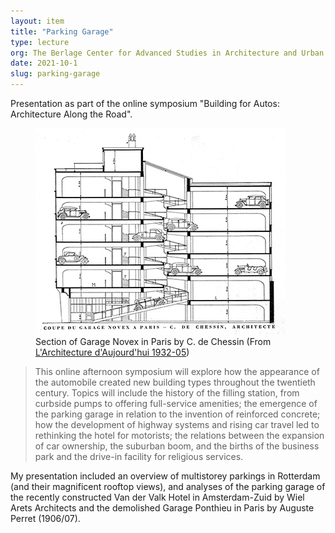 ```yaml
---
layout: item
title: "Parking Garage"
type: lecture
org: The Berlage Center for Advanced Studies in Architecture and Urban Design
date: 2021-10-1
slug: parking-garage
---
```

Presentation as part of the online symposium "Building for Autos: Architecture Along the Road".

<figure>
<a class="image-link" title="Section of Garage Novex in Paris by C. de Chessin" href="\assets\img\parking-garage\coupe-du-garage-novex-a-paris.jpg"><img src="\assets\img\parking-garage\coupe-du-garage-novex-a-paris-400px.jpg"></a>
<figcaption>Section of Garage Novex in Paris by C. de Chessin (From <a href="https://portaildocumentaire.citedelarchitecture.fr/doc/IFD/FRAPN02_AA_1932_05_PDF/l-architecture-d-aujourd-hui-no-5-1932">L'Architecture d'Aujourd'hui 1932-05</a>)</figcaption>
</figure>

> This online afternoon symposium will explore how the appearance of the automobile created new building types throughout the twentieth century. Topics will include the history of the filling station, from curbside pumps to offering full-service amenities; the emergence of the parking garage in relation to the invention of reinforced concrete; how the development of highway systems and rising car travel led to rethinking the hotel for motorists; the relations between the expansion of car ownership, the suburban boom, and the births of the business park and the drive-in facility for religious services.

My presentation included an overview of multistorey parkings in Rotterdam (and their magnificent rooftop views), and analyses of the parking garage of the recently constructed Van der Valk Hotel in Amsterdam-Zuid by Wiel Arets Architects and the demolished Garage Ponthieu in Paris by Auguste Perret (1906/07).